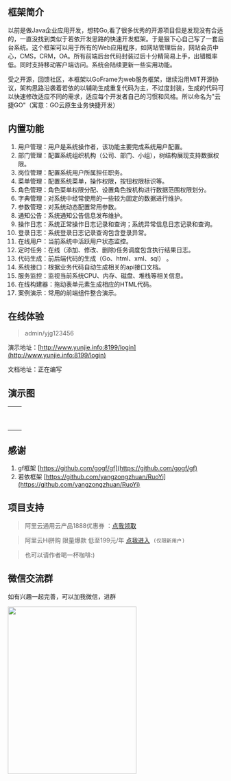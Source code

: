 ## 框架简介

以前是做Java企业应用开发，想转Go,看了很多优秀的开源项目但是发现没有合适的，一直没找到类似于若依开发思路的快速开发框架。于是狠下心自己写了一套后台系统。这个框架可以用于所有的Web应用程序，如网站管理后台，网站会员中心，CMS，CRM，OA。所有前端后台代码封装过后十分精简易上手，出错概率低。同时支持移动客户端访问。系统会陆续更新一些实用功能。

受之开源，回馈社区，本框架以GoFrame为web服务框架，继续沿用MIT开源协议，架构思路沿袭着若依的以辅助生成重复代码为主，不过度封装，生成的代码可以快速修改适应不同的需求，适应每个开发者自己的习惯和风格。所以命名为"云捷GO"（寓意：GO云原生业务快捷开发）



## 内置功能

1.  用户管理：用户是系统操作者，该功能主要完成系统用户配置。
2.  部门管理：配置系统组织机构（公司、部门、小组），树结构展现支持数据权限。
3.  岗位管理：配置系统用户所属担任职务。
4.  菜单管理：配置系统菜单，操作权限，按钮权限标识等。
5.  角色管理：角色菜单权限分配、设置角色按机构进行数据范围权限划分。
6.  字典管理：对系统中经常使用的一些较为固定的数据进行维护。
7.  参数管理：对系统动态配置常用参数。
8.  通知公告：系统通知公告信息发布维护。
9.  操作日志：系统正常操作日志记录和查询；系统异常信息日志记录和查询。
10.  登录日志：系统登录日志记录查询包含登录异常。
11.  在线用户：当前系统中活跃用户状态监控。
12.  定时任务：在线（添加、修改、删除)任务调度包含执行结果日志。
13.  代码生成：前后端代码的生成（Go、html、xml、sql） 。
14.  系统接口：根据业务代码自动生成相关的api接口文档。
15.  服务监控：监视当前系统CPU、内存、磁盘、堆栈等相关信息。
16.  在线构建器：拖动表单元素生成相应的HTML代码。
17.  案例演示：常用的前端组件整合演示。

## 在线体验

> admin/yjg123456

演示地址：[http://www.yunjie.info:8199/login](http://www.yunjie.info:8199/login)

文档地址：正在编写

## 演示图

<table>
	<tbody>
		<tr>
			<td><img alt="" src="https://images.gitee.com/uploads/images/2020/0221/075216_b6e05db0_779478.png" /></td>
			<td><img alt="" src="https://images.gitee.com/uploads/images/2020/0221/075216_86e787b5_779478.png" /></td>
		</tr>
		<tr>
			<td><img alt="" src="https://images.gitee.com/uploads/images/2020/0221/075216_168d55c8_779478.png" /></td>
			<td><img alt="" src="https://images.gitee.com/uploads/images/2020/0221/075216_14f443a1_779478.png" /></td>
		</tr>
		<tr>
			<td><img alt="" src="https://images.gitee.com/uploads/images/2020/0221/075216_10acfb8a_779478.png" /></td>
			<td><img alt="" src="https://images.gitee.com/uploads/images/2020/0221/075217_8381993d_779478.png" /></td>
		</tr>
		<tr>
			<td><img alt="" src="https://images.gitee.com/uploads/images/2020/0221/075217_1bc1bb34_779478.png" /></td>
			<td><img alt="" src="https://images.gitee.com/uploads/images/2020/0221/075217_0a269a55_779478.png" /></td>
		</tr>
		<tr>
			<td><img alt="" src="https://images.gitee.com/uploads/images/2020/0221/075217_31384ef1_779478.png" /></td>
			<td><img alt="" src="https://images.gitee.com/uploads/images/2020/0221/075217_aa7f375b_779478.png" /></td>
		</tr>
		<tr>
			<td><img alt="" src="https://images.gitee.com/uploads/images/2020/0221/075217_74b541a0_779478.png" /></td>
			<td><img alt="" src="https://images.gitee.com/uploads/images/2020/0221/075217_97556567_779478.png" /></td>
		</tr>
		<tr>
			<td><img alt="" src="https://images.gitee.com/uploads/images/2020/0221/075217_e8f10ec9_779478.png" /></td>
			<td><img alt="" src="https://images.gitee.com/uploads/images/2020/0221/075217_ff915e4a_779478.png" /></td>
		</tr>
		<tr>
			<td><img alt="" src="https://images.gitee.com/uploads/images/2020/0221/075217_9527bcd4_779478.png" /></td>
			<td><img alt="" src="https://images.gitee.com/uploads/images/2020/0221/075217_41e24951_779478.png" /></td>
		</tr>
		<tr>
			<td><img alt="" src="https://images.gitee.com/uploads/images/2020/0221/075217_c0897638_779478.png" /></td>
			<td><img alt="" src="https://images.gitee.com/uploads/images/2020/0221/075218_8888e0e9_779478.png" /></td>
		</tr>
	</tbody>
</table>

## 感谢
1. gf框架 [https://github.com/gogf/gf](https://github.com/gogf/gf) 
2. 若依框架 [https://github.com/yangzongzhuan/RuoYi](https://github.com/yangzongzhuan/RuoYi)
## 项目支持

> 阿里云通用云产品1888优惠券 ：[点我领取](https://www.aliyun.com/minisite/goods?userCode=vxqr4qh3)    

> 阿里云Hi拼购 限量爆款 低至199元/年 [点我进入](https://www.aliyun.com/acts/hi-group-buying?userCode=vxqr4qh3)  `(仅限新用户)`

> 也可以请作者喝一杯咖啡:)



## 微信交流群

如有兴趣一起完善，可以加我微信，进群

<img alt="" height="389" src="https://images.gitee.com/uploads/images/2020/0221/075218_1a479f04_779478.jpeg" width="300" />